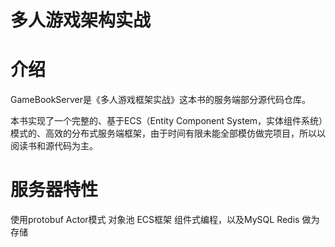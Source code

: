 # 多人游戏架构实战

# 介绍
GameBookServer是《多人游戏框架实战》这本书的服务端部分源代码仓库。

本书实现了一个完整的、基于ECS（Entity Component System，实体组件系统）模式的、高效的分布式服务端框架，由于时间有限未能全部模仿做完项目，所以以阅读书和源代码为主。

# 服务器特性

使用protobuf Actor模式 对象池 ECS框架 组件式编程，以及MySQL Redis 做为存储

